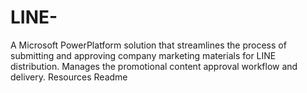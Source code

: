 # LINE-
 A Microsoft PowerPlatform solution that streamlines the process of submitting and approving company marketing materials for LINE distribution. Manages the promotional content approval workflow and delivery.
Resources
Readme 
